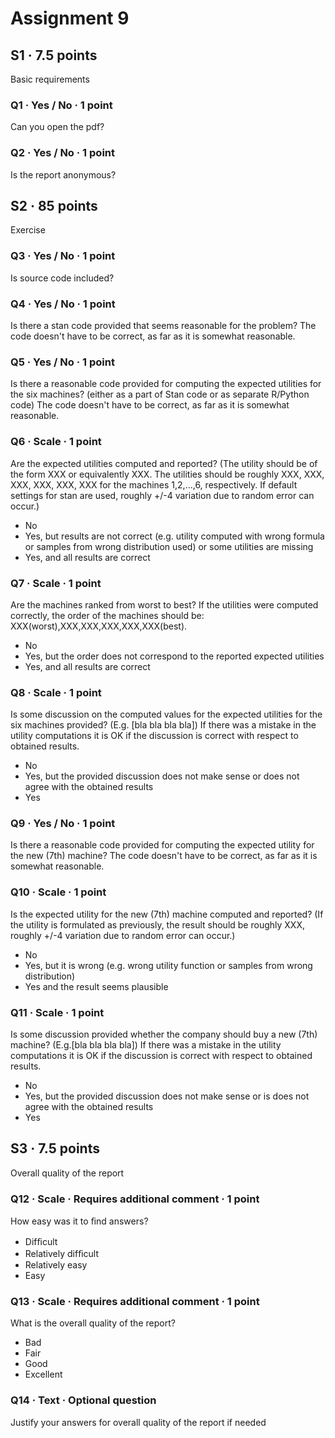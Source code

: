 # Assignment 9

## S1 · 7.5 points
Basic requirements

### Q1 · Yes / No · 1 point
Can you open the pdf?

### Q2 · Yes / No · 1 point
Is the report anonymous?

## S2 · 85 points
Exercise

### Q3 · Yes / No · 1 point
Is source code included?

### Q4 · Yes / No · 1 point
Is there a stan code provided that seems reasonable for the problem? The code doesn't have to be correct, as far as it is somewhat reasonable.

### Q5 · Yes / No · 1 point
Is there a reasonable code provided for computing the expected utilities for the six machines? (either as a part of Stan code or as separate R/Python code) The code doesn't have to be correct, as far as it is somewhat reasonable.

### Q6 · Scale · 1 point
Are the expected utilities computed and reported? (The utility should be of the form XXX or equivalently XXX. The utilities should be roughly XXX, XXX, XXX, XXX, XXX, XXX for the machines 1,2,...,6, respectively. If default settings for stan are used, roughly +/-4 variation due to random error can occur.)

- No
- Yes, but results are not correct (e.g. utility computed with wrong formula or samples from wrong distribution used) or some utilities are missing
- Yes, and all results are correct

### Q7 · Scale · 1 point
Are the machines ranked from worst to best? If the utilities were computed correctly, the order of the machines should be: XXX(worst),XXX,XXX,XXX,XXX,XXX(best).

- No
- Yes, but the order does not correspond to the reported expected utilities
- Yes, and all results are correct

### Q8 · Scale · 1 point
Is some discussion on the computed values for the expected utilities for the six machines provided? (E.g. [bla bla bla bla]) If there was a mistake in the utility computations it is OK if the discussion is correct with respect to obtained results.

- No
- Yes, but the provided discussion does not make sense or does not agree with the obtained results
- Yes

### Q9 · Yes / No · 1 point
Is there a reasonable code provided for computing the expected utility for the new (7th) machine? The code doesn't have to be correct, as far as it is somewhat reasonable.

### Q10 · Scale · 1 point
Is the expected utility for the new (7th) machine computed and reported? (If the utility is formulated as previously, the result should be roughly XXX, roughly +/-4 variation due to random error can occur.)

- No
- Yes, but it is wrong (e.g. wrong utility function or samples from wrong distribution)
- Yes and the result seems plausible

### Q11 · Scale · 1 point
Is some discussion provided whether the company should buy a new (7th) machine? (E.g.[bla bla bla bla]) If there was a mistake in the utility computations it is OK if the discussion is correct with respect to obtained results.

- No
- Yes, but the provided discussion does not make sense or is does not agree with the obtained results
- Yes


## S3 · 7.5 points
Overall quality of the report

### Q12 · Scale · Requires additional comment · 1 point
How easy was it to ﬁnd answers?

- Difﬁcult
- Relatively difﬁcult
- Relatively easy
- Easy

### Q13 · Scale · Requires additional comment · 1 point
What is the overall quality of the report?

- Bad
- Fair
- Good
- Excellent

### Q14 · Text · Optional question
Justify your answers for overall quality of the report if needed